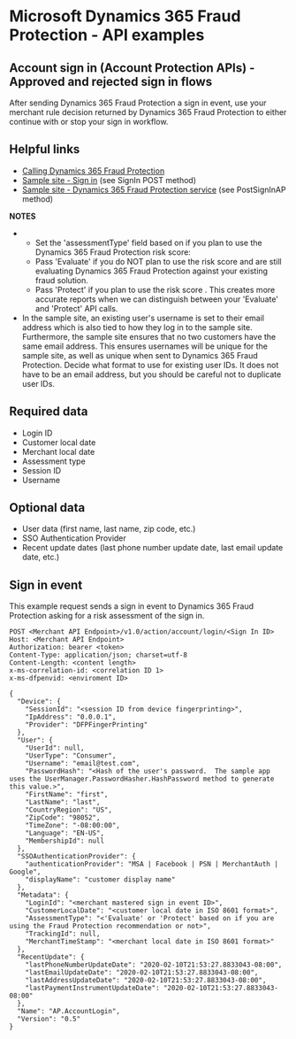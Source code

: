 # Microsoft Dynamics 365 Fraud Protection - API examples
## Account sign in (Account Protection APIs) - Approved and rejected sign in flows

After sending Dynamics 365 Fraud Protection a sign in event, use your merchant rule decision returned by Dynamics 365 Fraud Protection to either continue with or stop your sign in workflow.

## Helpful links
- [Calling Dynamics 365 Fraud Protection](./Authenticate&#32;and&#32;call&#32;Fraud&#32;Protection.md)
- [Sample site - Sign in](../src/Web/Controllers/AccountController.cs) (see SignIn POST method)
- [Sample site - Dynamics 365 Fraud Protection service](../src/Infrastructure/Services/FraudProtectionService.cs) (see PostSignInAP method)

**NOTES**
- - Set the 'assessmentType' field based on if you plan to use the Dynamics 365 Fraud Protection risk score:
  - Pass 'Evaluate' if you do NOT plan to use the risk score and are still evaluating Dynamics 365 Fraud Protection against your existing fraud solution.
  - Pass 'Protect' if you plan to use the risk score . This creates more accurate reports when we can distinguish between your 'Evaluate' and 'Protect' API calls.
- In the sample site, an existing user's username is set to their email address which is also tied to how they log in to the sample site. Furthermore, the sample site ensures that no two customers have the same email address. This ensures usernames will be unique for the sample site, as well as unique when sent to Dynamics 365 Fraud Protection. Decide what format to use for existing user IDs. It does not have to be an email address, but you should be careful not to duplicate user IDs.

## Required data
- Login ID
- Customer local date
- Merchant local date
- Assessment type
- Session ID
- Username

## Optional data
- User data (first name, last name, zip code, etc.)
- SSO Authentication Provider
- Recent update dates (last phone number update date, last email update date, etc.)

## Sign in event
This example request sends a sign in event to Dynamics 365 Fraud Protection asking for a risk assessment of the sign in.
```http
POST <Merchant API Endpoint>/v1.0/action/account/login/<Sign In ID>
Host: <Merchant API Endpoint>
Authorization: bearer <token>
Content-Type: application/json; charset=utf-8
Content-Length: <content length>
x-ms-correlation-id: <correlation ID 1>
x-ms-dfpenvid: <enviroment ID>

{
  "Device": {
    "SessionId": "<session ID from device fingerprinting>",
    "IpAddress": "0.0.0.1",
    "Provider": "DFPFingerPrinting"
  },
  "User": {
    "UserId": null,
    "UserType": "Consumer",
    "Username": "email@test.com",
    "PasswordHash": "<Hash of the user's password.  The sample app uses the UserManager.PasswordHasher.HashPassword method to generate this value.>",
    "FirstName": "first",
    "LastName": "last",
    "CountryRegion": "US",
    "ZipCode": "98052",
    "TimeZone": "-08:00:00",
    "Language": "EN-US",
    "MembershipId": null
  },
  "SSOAuthenticationProvider": {
    "authenticationProvider": "MSA | Facebook | PSN | MerchantAuth | Google",
    "displayName": "customer display name"
  },
  "Metadata": {
    "LoginId": "<merchant mastered sign in event ID>",
    "CustomerLocalDate": "<customer local date in ISO 8601 format>",
    "AssessmentType": "<'Evaluate' or 'Protect' based on if you are using the Fraud Protection recommendation or not>",
    "TrackingId": null,
    "MerchantTimeStamp": "<merchant local date in ISO 8601 format>"
  },
  "RecentUpdate": {
    "lastPhoneNumberUpdateDate": "2020-02-10T21:53:27.8833043-08:00",
    "lastEmailUpdateDate": "2020-02-10T21:53:27.8833043-08:00",
    "lastAddressUpdateDate": "2020-02-10T21:53:27.8833043-08:00",
    "lastPaymentInstrumentUpdateDate": "2020-02-10T21:53:27.8833043-08:00"
  },
  "Name": "AP.AccountLogin",
  "Version": "0.5"
}
```